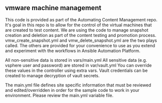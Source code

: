 ## vmware machine management

This code is provided as part of the Automating Content Management repo. It's goal in this repo is to allow for the control of the virtual machines that are created to test content. We are using the code to manage snapshot creation and deletion as part of the content testing and promotion process. vmw_create_snapshot.yml and vmw_delete_snapshot.yml are the two plays called. The others are provided for your convenience to use as you extend and experiment with the workflows in Ansible Automation Platform.

All non-sensitive data is stored in vars/main.yml 
All sensitive data (e.g. vsphere user and password) are stored in var/vault.yml
You can override these values in the controller using extra vars. Vault credentials can be created to manage decryption of vault secrets.

The main.yml file defines site specific information that must be reviewed and edited/overridden in order for the sample code to work in your environment. Please review the main.yml variable file.